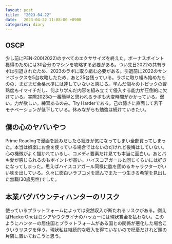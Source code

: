 ```yaml
---
layout: post
title:  "2023-04-22"
date:   2023-04-22 11:08:00 +0900
categories: diary
---
```


## OSCP
少し前にPEN-200(2022)のすべてのエクササイズを終えた。ボーナスポイント獲得のためには30台分のマシンを攻略する必要がある。つい先日2022の共有ラボは引退されたため、2023のラボに取り組む必要がある。引退前に2022のサンドボックスを5台攻略したため、あと25台残っている。ラボに取り組み始めたものの、まだまだ合格水準には達していないと感じる。学んだ個々のトピックの習熟度もイマイチだし、何より学んだ内容を組み立てて侵入する能力が圧倒的に欠けている。実際2023の一番簡単と思われるラボも大変時間がかかっている。弱い。力が欲しい。練習あるのみ。Try Harderである。己の弱さに直面して若干モチベーションが低下している。休みながらも勉強は続けていきたい。

## 僕の心のヤバいやつ
Prime Readingで漫画を読みだしたら続きが気になってしまい全部買ってしまった。本当は娯楽にお金を使っている場合ではないのだけれど後悔はしていない。心の機微がよく描かれているし、コメディ要素だけ見ても本当に面白い。あとバキ愛が感じられるのもポイントが高い。ハイスコアガールと同じくらいには好きになってしまった。思えばハイスコアガール同様に脇を固めるキャラクターがいい味を出している。久々に面白いラブコメを読んでまた一つ生きる希望を見出した無職(30歳男性)でした。

## 本業バグバウンティハンターのリスク
使っているプラットフォームによっては突然収入が断たれるリスクがある。例えばHackerOneはロシアやウクライナのハッカーには現状賞金を払わない。このようにハンターの居住国とプラットフォームがある国との関係が悪化した場合こういうリスクを伴う。現状私は継続的な収入を得ていないので杞憂だけれど頭の片隅に置いておこうと思う。
